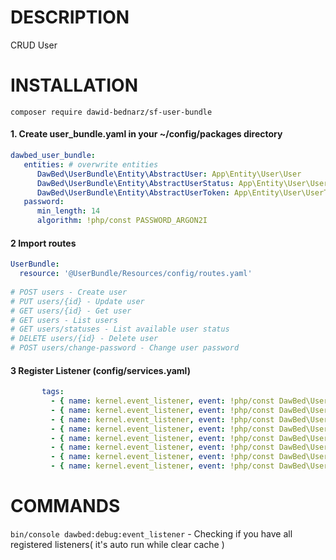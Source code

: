 # DESCRIPTION
CRUD User
# INSTALLATION
`composer require dawid-bednarz/sf-user-bundle`

#### 1. Create user_bundle.yaml in your ~/config/packages directory
```yaml
dawbed_user_bundle:
   entities: # overwrite entities
      DawBed\UserBundle\Entity\AbstractUser: App\Entity\User\User
      DawBed\UserBundle\Entity\AbstractUserStatus: App\Entity\User\UserStatus
      DawBed\UserBundle\Entity\AbstractUserToken: App\Entity\User\UserToken
   password:
      min_length: 14
      algorithm: !php/const PASSWORD_ARGON2I
```
#### 2 Import routes
```yaml
UserBundle:
  resource: '@UserBundle/Resources/config/routes.yaml'
 
# POST users - Create user
# PUT users​/{id} - Update user
# GET users​/{id} - Get user
# GET ​users - List users
# GET users​/statuses - List available user status
# DELETE ​users​/{id} - Delete user
# POST users​/change-password - Change user password
```

#### 3 Register Listener (config/services.yaml)
```yaml
       tags:
         - { name: kernel.event_listener, event: !php/const DawBed\UserBundle\Event\Events::ERROR_RESPONSE }
         - { name: kernel.event_listener, event: !php/const DawBed\UserBundle\Event\Events::CREATE_RESPONSE }
         - { name: kernel.event_listener, event: !php/const DawBed\UserBundle\Event\Events::UPDATE_RESPONSE }
         - { name: kernel.event_listener, event: !php/const DawBed\UserBundle\Event\Events::DELETE_ITEM_RESPONSE }
         - { name: kernel.event_listener, event: !php/const DawBed\UserBundle\Event\Events::CHANGE_PASSWORD }
         - { name: kernel.event_listener, event: !php/const DawBed\UserBundle\Event\Events::CHANGED_PASSWORD }
         - { name: kernel.event_listener, event: !php/const DawBed\UserBundle\Event\Events::GET_ITEM_RESPONSE }
         - { name: kernel.event_listener, event: !php/const DawBed\UserBundle\Event\Events::LIST_RESPONSE }
```
# COMMANDS

`bin/console dawbed:debug:event_listener` - Checking if you have all registered listeners( it's auto run while clear cache )

